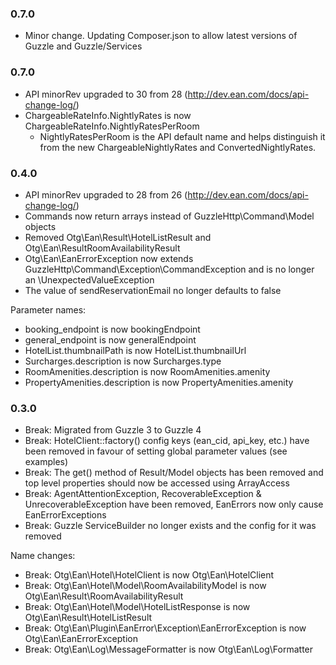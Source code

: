 ### 0.7.0
 * Minor change. Updating Composer.json to allow latest versions of Guzzle and Guzzle/Services
  
### 0.7.0

 * API minorRev upgraded to 30 from 28 (http://dev.ean.com/docs/api-change-log/)
 * ChargeableRateInfo.NightlyRates is now ChargeableRateInfo.NightlyRatesPerRoom 
   - NightlyRatesPerRoom is the API default name and helps distinguish it from the new ChargeableNightlyRates and ConvertedNightlyRates.

### 0.4.0

 * API minorRev upgraded to 28 from 26 (http://dev.ean.com/docs/api-change-log/)
 * Commands now return arrays instead of GuzzleHttp\Command\Model objects 
 * Removed Otg\Ean\Result\HotelListResult and Otg\Ean\ResultRoomAvailabilityResult
 * Otg\Ean\EanErrorException now extends GuzzleHttp\Command\Exception\CommandException and is no longer an \UnexpectedValueException
 * The value of sendReservationEmail no longer defaults to false
 
 Parameter names:
 
 * booking_endpoint is now bookingEndpoint
 * general_endpoint is now generalEndpoint
 * HotelList.thumbnailPath is now HotelList.thumbnailUrl
 * Surcharges.description is now Surcharges.type
 * RoomAmenities.description is now RoomAmenities.amenity
 * PropertyAmenities.description is now PropertyAmenities.amenity

### 0.3.0

  * Break: Migrated from Guzzle 3 to Guzzle 4
  * Break: HotelClient::factory() config keys (ean_cid, api_key, etc.) have been removed in favour of setting global parameter values (see examples)
  * Break: The get() method of Result/Model objects has been removed and top level properties should now be accessed using ArrayAccess
  * Break: AgentAttentionException, RecoverableException & UnrecoverableException have been removed, EanErrors now only cause EanErrorExceptions
  * Break: Guzzle ServiceBuilder no longer exists and the config for it was removed

  Name changes:
  
  * Break: Otg\Ean\Hotel\HotelClient is now Otg\Ean\HotelClient
  * Break: Otg\Ean\Hotel\Model\RoomAvailabilityModel is now Otg\Ean\Result\RoomAvailabilityResult
  * Break: Otg\Ean\Hotel\Model\HotelListResponse is now Otg\Ean\Result\HotelListResult
  * Break: Otg\Ean\Plugin\EanError\Exception\EanErrorException is now Otg\Ean\EanErrorException
  * Break: Otg\Ean\Log\MessageFormatter is now Otg\Ean\Log\Formatter
